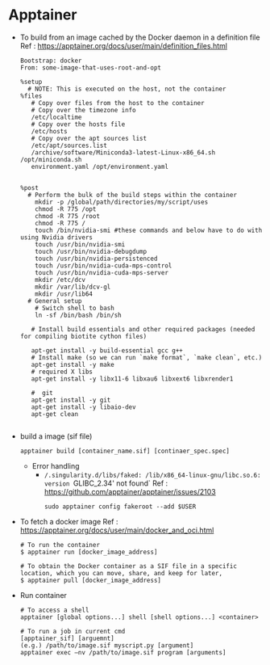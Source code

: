 # Apptainer
- To build from an image cached by the Docker daemon in a definition file
  Ref : https://apptainer.org/docs/user/main/definition_files.html
  ```
  Bootstrap: docker
  From: some-image-that-uses-root-and-opt

  %setup
    # NOTE: This is executed on the host, not the container
  %files
     # Copy over files from the host to the container
     # Copy over the timezone info
     /etc/localtime
     # Copy over the hosts file
     /etc/hosts
     # Copy over the apt sources list
     /etc/apt/sources.list
     /archive/software/Miniconda3-latest-Linux-x86_64.sh /opt/miniconda.sh
     environment.yaml /opt/environment.yaml


  %post
    # Perform the bulk of the build steps within the container
      mkdir -p /global/path/directories/my/script/uses
      chmod -R 775 /opt
      chmod -R 775 /root
      chmod -R 775 /
      touch /bin/nvidia-smi #these commands and below have to do with using Nvidia drivers
      touch /usr/bin/nvidia-smi
      touch /usr/bin/nvidia-debugdump
      touch /usr/bin/nvidia-persistenced
      touch /usr/bin/nvidia-cuda-mps-control
      touch /usr/bin/nvidia-cuda-mps-server
      mkdir /etc/dcv
      mkdir /var/lib/dcv-gl
      mkdir /usr/lib64
    # General setup
      # Switch shell to bash
      ln -sf /bin/bash /bin/sh

     # Install build essentials and other required packages (needed for compiling biotite cython files)

     apt-get install -y build-essential gcc g++
     # Install make (so we can run `make format`, `make clean`, etc.)
     apt-get install -y make
     # required X libs
     apt-get install -y libx11-6 libxau6 libxext6 libxrender1

     #  git
     apt-get install -y git
     apt-get install -y libaio-dev
     apt-get clean


  ```
- build a image (sif file)
  ```
  apptainer build [container_name.sif] [continaer_spec.spec]
  ```
  - Error handling
    - `/.singularity.d/libs/faked: /lib/x86_64-linux-gnu/libc.so.6: version `GLIBC_2.34' not found`
      Ref : https://github.com/apptainer/apptainer/issues/2103   
      ```
      sudo apptainer config fakeroot --add $USER
      ```
      
- To fetch a docker image
  Ref : https://apptainer.org/docs/user/main/docker_and_oci.html
  ```
  # To run the container 
  $ apptainer run [docker_image_address]

  # To obtain the Docker container as a SIF file in a specific location, which you can move, share, and keep for later,
  $ apptainer pull [docker_image_address]
  
  ```

- Run container
  ```
  # To access a shell
  apptainer [global options...] shell [shell options...] <container>

  # To run a job in current cmd
  [apptainer_sif] [arguemnt]
  (e.g.) /path/to/image.sif myscript.py [argument]
  apptainer exec –nv /path/to/image.sif program [arguments]
  ```

